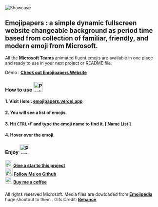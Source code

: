 <image src='screenshoot/showcase.gif' alt='Showcase' />

## Emojipapers : a simple dynamic fullscreen website changeable background as period time based from collection of familiar, friendly, and modern emoji from Microsoft.

All the **[Microsoft Teams](https://www.microsoft.com/en-us/microsoft-teams)** animated fluent emojis are available in one place and ready to use in your next project or README file.

Demo : **[Check out Emojipapers Website](https://emojipapers.vercel.app/)**

### How to use  <img class=" lazyloaded" src="https://github.com/rasvanjaya21/emojipapers/blob/master/Emojis/Activities/Party%20Popper.png?raw=true" alt="Party Popper" title="Party Popper" width="31" height="31">

#### 1. Visit Here : **[emojipapers.vercel.app](https://emojipapers.vercel.app/)**
#### 2. You will see a list of emojis.
#### 3. Hit <kbd>CTRL+F</kbd> and type the emoji name to find it. [**[ Name List ](https://support.microsoft.com/en-us/office/view-all-available-emojis-b9c2ccda-9ad9-4dbb-a25d-bbcebf6311ae)**]
#### 4. Hover over the emoji.

### Enjoy <img class=" lazyloaded" src="https://github.com/rasvanjaya21/emojipapers/blob/master/Emojis/Activities/Party%20Popper.png?raw=true" alt="Party Popper" title="Party Popper" width="31" height="31">

<img src="https://raw.githubusercontent.com/rasvanjaya21/emojipapers/master/Emojis/Travel%20and%20places/Star.png" alt="Star" width="23" height="23" /> **[Give a star to this project](https://github.com/rasvanjaya21/emojipapers)**<br/>
<img src="https://raw.githubusercontent.com/rasvanjaya21/emojipapers/master/Emojis/Hand%20gestures/Folded%20Hands%20Light%20Skin%20Tone.png" alt="Folded Hands Light Skin Tone" width="25" height="25" /> **[Follow Me on Github](https://github.com/rasvanjaya21)**<br/>
<img src="https://raw.githubusercontent.com/rasvanjaya21/emojipapers/master/Emojis/Food/Hot%20Beverage.png" alt="Hot Beverage" width="23" height="23" /> **[Buy me a coffee](https://ko-fi.com/rasvanjaya21)**

###

All rights reserved Microsoft. Media files are dowloaded from **[Emojipedia](https://emojipedia.org/)** huge shoutout to them . Gifs Credit: **[Behance](https://www.behance.net/gallery/125956251/Microsoft-Emojis)**